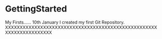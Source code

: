 # GettingStarted
My Firsts......
10th January I created my first Git Repository.
XXXXXXXXXXXXXXXXXXXXXXXXXXXXXXXXXXXXXXXXXXXXXXXXXXXXXXXXXXXXXXXXXXXX
